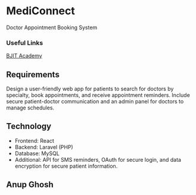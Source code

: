 # MediConnect
Doctor Appointment Booking System

### Useful Links
[BJIT Academy](https://bjitacademy.com)

## Requirements
Design a user-friendly web app for patients to search for doctors by specialty, book appointments, and receive appointment reminders. Include secure patient-doctor communication and an admin panel for doctors to manage schedules.

<h2>Technology</h2>
<ul>
<li>Frontend: React
<li>Backend: Laravel (PHP)
<li>Database: MySQL
<li>Additional: API for SMS reminders, OAuth for secure login, and data encryption for secure patient information.
</ul>

## Anup Ghosh